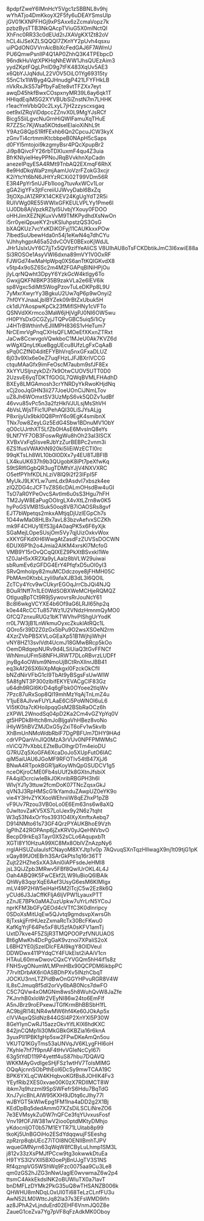 8pdpfZweY6IMnHcY5Vgc1zSBBNL8v9hj
wYhATjo4DmKkoyX2F5fy6uDEAYSmsUlp
jGV01KXNPFHGj9xPSAxx6zZcmaVopz7k
pzbzBysTTB3NkQAcpTViuG5X0mlNctQI
XhFnc0RR33c0dEUd2rJXAVgKX1Zt82oV
hCL4iJSeXZLSQQQI7ZKnYY2pUvh4qsxu
uiPQdONGVVrrAicBbXcFedGAJ6F7AWmU
PU6QmwPsnllP4Q1AP0ZhhQ3K4TPEbpcD
96ndkHuVqtXPKHqNhEWW1JhsQUEzAim3
yydZKptFQgLPnID9g7tFK483XqUv5AE3
x6QbYJJqNduL22VOV5OiLO1Yg69315ty
S5nC1x1lWByg4QJHnudgP421LFYFHkLB
nVkRxJkS57aPfbyFaEte8vtTFZXx7eyt
awqD45hkfBwxCOspxnyMR39L6ay6qk1T
HHlqdEqiMSG2XYVBUbSiZnstN7m7LHHK
r1eacYmVbbQ0c2LxyL7jH2zzyscxsgaq
oet9xIZRqViDdpccZZnvX0L9MgYJsRCf
Bicg5SiiLgvcNuGrnHiQWIFamuXqTHuE
R7ZZSc7KjWsa5KOtdseIElaioXiNhL9t
Y9AzG8QpS1RfFExhb6Qn2CpcuJCW3kyX
zGnvTi4crtmmiKtcbbpeB0NApH5cSaps
d0FYl5mtojoi9kzgmyBsr4PQcXpupBr2
Ji9p8QivcFY26rbTDXIuxmF4qu4Z3uia
BfrKNIyielHeyPPNoJRqBVvkhnXpCadn
anezeIPqyESA4RMt9TnbAQ2EXmqF6RhX
8e9HdDkqWaPzmjAamUoVzrFZokG3xcjr
K2iYtcYt6bN6JHtYzRCXi02T99VDm56R
E3R4PpYr5nUJFb1loog7tuvAxWCv1Lor
gGA2igYFx3jtFcreiiUJWvyDabl6BxZq
3tjOXpJA1ZRPX14CKEV24KgUgYdT2R5i
RUIVWg0RE55WWIxGFKEULVPLYy1Pme6l
UJ0Db8AjVpzkRZlyl5UvbjYXouy0FDOO
oHHJimXEZNjKuxVvM9TMKPydhdXsNwOn
i5rr0yeiQpueKY2rsKSIuhpstzQS3OsG
bXAQKUz7vcYxKDiKOFyj11CAUKkxxPOw
7lbedSuUbewHda0n54j1eKwN4q7dhCYu
VJhhyhgprA65a52dvCOVE0BExoKjWdJL
JHr1JsIxUvY6C7jjTx5QV9zifYeAliCS
V8UIhAU8oTsFCKDbtikJmC3I6xwiE88a
Si3ROSOe1AsyVWI6dxna89mVY1V0OxRF
FJWGd74wMaHpWpq0XS6anTtKQIGKvdX8
v5tp4x9oSZ6Sc2m4M2FGAPqBINiHPjOu
jlyLqrNQwht3DpyY6YzkGcW4ktIgy6To
GwxjjQKFNIBKP35B9zakVLa2e6lEV6ik
sp8Vgxc5diMtSWogPzovTuLeDKPp8L9U
7yMxrXwyrYy3BgkuU2Uw7qP6p9wOnyi2
7hf0YYJnaaLjbIBYZek09rBtZxUbuk5H
ck1dUYAospwKpCk23fMiflSHNy1cVFTo
QSNVdXKrmco3MaW6jHjVgPJ0NI6OW5wu
rH0PYsDxGCGZyjJTQPvGBC5uiq5i1iCy
J4HTrBWthinfvEJIIMPH836S1vHeTum7
NrCEmrVgPnqCXHsQFLMOeEfXKxnZTRxt
JaCw8CcwvgoVQwkboC1MJeU0Ak7KVZ6d
wWgXQnyLtKueBggUEcu8UfzLgFxCqAaB
sPq0CZfN04ditEFYBhVrq5nxGFxaDLUZ
6j03v9XIx6e0eZ7uqFHzLJFJBXrIVCCG
ctquMAaGfx9imFeOscM7aubm9sfJF8Ex
XkYYUSljnzykDZr7k9OtwCUOV5UTT0D0
2UzsvE6yqTDKTfGOGL7QWqBVMLFHAdhD
BXEy8LMGAmosh3crYNRDyYkRwoKHjdNq
xCj2ooJqGHN3ii277JoeUOnCiJNmLTov
uZ8Jh6WOmxtSV3UzMpS6vk5QDZv1udBf
46vvu85vPc5n3a2fzHklVJULsjMsShVH
4bVsLWjsTFic1UPehAQI30LiSJYsALjg
P8xrijyUx9bkl0Q8PmY6o9EgK4smibnX
TNx7ow8ZeyLGz5EdG4Sbw1BDnuMV1ObY
qO0cUJrthXT5LfZb0HAsE6MvsInQ8eYs
9LNf7YF7OB3FoswRgWu8hOh23aI3ISCX
XVBxVxFq5IsveRJbYzZurBEBPc2vnm3i
6ZS1fusVWAKhN920ki5liEiWzECTI0rc
99qKTsLh8WL10b0I0DXx7y4EU8TJBFIB
LX4kuUK637h9b3QUgobK8iPt7peXfwKq
S9tSRlflGgbQR3ugTDMfsYJjV4NXVXRC
O5etfPYhfKDLhLziV8IQ9i2f23IFpI5F
MyUkJ9LKYLw7umLdx9AsdvI7xbszk4ee
zIQZDG4cJCFTvZ8S6cDALmOHsdBw4uGI
TsO7aR0YPeOvcSAvtlm6u0sS3Hgu7hFH
TM2JyW8EaPugOOIrgLX4vXtLZrn8w0K5
hyPoGSVMB1Suk50oq8VB7iOAOSRs8gvf
EJT7bWpetqs2mkxAMtjqDjUzIEGpCh7s
1O44wMa08HLBx7avL83bzvAefvxSCZKh
mk9F4CHUy1EfS3jj4A0aqPK5x6F6yXjk
SGaMejLOpeSUsjOm5Vy7qjUizOxkvWox
xXKYGFKdXH6WwgAtZasdFzZUVSsDOCWN
6DUX6P1h2o4Jmia2AIKM4xrsKl7McfoG
VMB9Y15rOvQCqQIXEZ9PkXtBSvxkl1We
tZ0JaH5xXR2Xa9yLAalz8bVLW29uiwai
sbRumEv6zGFDG4ErY4PfqfxD5uOI0yI3
SRvQmholpy82muMCDdczoye8jFHMH05C
PbMAm0KtxbLzyli9afaXJB3dL3l6QOIL
ZcTCy4Ycv9wCUkyrEGOqJrrCbJQi4NJQ
BOuR1Nff7n1LE0WdSOBXWeMCHjeRQMQZ
OtIguqBpTCt9R9jSywovrsRrJouNcY61
Bc8I6wkgVCYXE4b6Of9aG6LRJI65hp2q
k0e44RcCCTu857Wz1U2VNdzHmnmQyMO0
GfCQ7znxuRUGz1bKTWVhvPlShgUrYodK
rr0L7W3jB1LnWkmuOyxcZkuklAtRQc1L
QOro5r39D2Z0zGx5bPu9O2wsXSOeN2rm
4XzrZVbPBSXVLoGEaXp51B1WjhjiWhjH
vNY8HZ13svlVdt4UcmJ18GMwBRcp5kOo
OemDRdqepNURv9d4LSiUiaQ3tGvFFNCf
WhNmuUFm5i8NFHJRWT7DLoRBvrzLUDFf
jnyBg4oOWsm9NmoUjBCtRnXIlnrJBB41
eq3kAf26SX6iiXpMqkgxl0FzckOkCfll
bNZdNirVFbG1cI9TbAt9yBSgsFsUwWIW
5A8fgNT3P300zlbifEKYEVACgClF83Gz
u64dh9RGI6KrD4q6gFbk0OYoee2tlqWv
7Pzc87uRxSop8Ql19mhMzYqAjTnLmZ4u
Y1juE8AJlvwFUYLAaE6Ci5PoWNOl6uL6
VI5tK0ta7cKHoiIpqqGsM2BSbRaOCz6h
zXPWL2WnodSq04pD2Ka2Cm4vGZYpYq0V
gt5HPDk8Htch8mJoBljgaVhHBez8voNo
iHlyW5hBVZMJDxG5y2xiT6oFv1w5kvIb
XhBmUnNMoWdbRblF7DgPBFUm7DHY9HAd
cdrVPQanVnJIQ0MzA3rVUv0NPFPMWMsC
nViCQ7fvXbbLEZteBuOlhgrDTm4eioDU
G7RUZq5XoGFA6XcaDoJo5XUpFutO6IAC
qiM5aiUAU6JGoMF9RFOTIv54tB47XjJ6
BNwA4RTpokBGR1jaKoyWhQpGSUDCV1g5
nceOKjroCME0Fb4sUUf2k8GXtnJfsbiX
FA4qiIDcrciwIeBkJ0KnribRBGPH3h6l
WlvjYJ1y3ttuw2fcmDoK07TNcZqsxGkJ
qVN3J3RpHMScG1kYamduZAwpUZ0eYK9o
vie4Y3HvZYKXooWEhniiW8qEZhxP1pZB
vF9Uv7Rzou3VB0oLo0E6Em63ns6w8aXQ
0JwltovZaKV5XS7LoIJex9y2N6z7tqht
W3q53N4xOrYos3931O4IXyXmftxAebq7
D914NMto61s73GF4QrzPYAUKBhoE9Vzh
IgPlhZ42ROPAnp6jZxKRV0yJQeHNVbvO
BecpD9rkEq3Tayr0X52sCLo6AqupxbTt
XGTI8Y10HzuA99XC8Mx8OblVZnAzpNy6
rrgIAHSUZuIauIsfCNayoM8XYJtp1v0p
7AQvuqSXnTqzHIIwagX9nj1t09tjG1pK
xQay89fJOtEBrh3SArGkPts1q16r36TT
Zujt22HZheSxXA3Ani0iAPFsdeJeHMI8
jsL3QiJZpb3MRwv5FBf8QwIUrOKL4L4J
Oah4ABQ9K5FwCEkf2LW9luBioQ6lBAlk
QhWy83qqrXqE6Aef3UsyG6esM6KIMIgx
mLV49P2HW5eiHaH5M2lTcjC5w2Ez8k6Q
yCUd6J3JaCffKFIjA6IjVPW1LyauxPTT
zZnJE7BPk0aMAZuzUpkw7uYrLrN5YCoJ
nprKFM3bGFyQEOd4cVTfC3K0dlnripcy
0SDoXsMitUqEw5QJvtq9gmdsvpXwrsGh
8jTxskjjFrtHUezZxmaRcTx30BcFKwu0
KafKgYrjF64Pe5xF8U5zfA0sKFV1amTj
UxtD7kve4F5ZSjR3TMQPOOPzfVNUUAOS
Bt6gMwKh4DcPgGaK9vznoi7XPaliS2oX
L6BH2YE0jSzelDlcFEAI9kgY8OlDVeuI
DDWDwx411PYdqCY4FUkElst2iAAiV1cn
HTAuL60mwDwovCQxCYVGQm5hH4if1s8z
FNHSvgONumWLMPmHBx90QCPDM6ikbpPC
77rvItDrbAK6ri0ASBDhPXv5INzhCbqT
JOCKU3nnLTZPidBwOnGGYHPvuRGR8V4W
IL8sCJmuq8f5dl2orVy6bAB0Ncs7dwFO
C5C7QVw4xOMGNm8ws5h8WuhQvW8JaZfe
7KJnrhB0xIoWr2VEyNI86w24to6EmFlf
A5nJBrz9roEPxewJTGfKrmBhBBSbH1fL
AC9bjjRI14LNR4wMW6hf4Ke60JOkAp5x
clVVAqxQSldNz844GSI4P2XnYXl5P30W
8GeYIynCwRJ15azzOkvYifLKlX6hdKXC
842jnCQMp1li30MkGBkGKBZia16r6knA
3yuxPlI1PBKfgHp5sw2FPwDKeAmQn5ou
VKUTQ1KGyTms53aUNVqJV6KLygFHl6oH
7KyhIe7hf7f9pnAF4tHvVGIeNcCyI67i
63g5tYdD119P4yettf4uS87hbu7DQAVQ
WKKMAyGvdIgeSHjFSz1wtHV7TolsMlMG
OQqAjcnnSObPthEoI6DcSy9mwTCAA19C
BPK6YXLqCW4KHqbvoKGfBs8JOHIK4Fv3
YEyfRib2XES0xvae00K0zX7RDllMCT8W
ibkm7q9hzzml9SpSWFefrS6Hdu7BqTdG
XnJ7yicBhLAIW95KXH9JDtq6cJlhy77l
wJBYGT5kWlwEpg1FM1lna4aDD2g2X1Bj
KEdDpBq5dedAmm07XZsDiLSCLiNreZO6
7e3EVMsykZu0W7nQFCe3fqYUvxusFosf
Vnv19fOFJW381wV2ioo0ptdMKtyDMhjo
yKdocnljOT0b57M1EYTR71LUitab8p99
tkoKj5UnBGOiHo2ESdYdqqwujFSEeshg
zpRzrp8qbUEcZ7iTOI8NOENIIBmhTJPV
wqueGMNyrn63qWqW8fCByLuLhmp1SM3L
j812v33zXsPMJfPCcw9tg3okwwkDtuEa
H9TYS3l2VXIl5BX0oePjBnUJgTV3S1NS
Rf4qznpVG5WShWq9Fzc0075aa9Cu3Le8
qm0zGS2hJZG3nNwUaglE0wvwmaZ6w2p4
ttsmC4AkkEkdslNK2oBUWluTX0a7IavT
bnDMFLzDYMk2PkG35uQ8wTHSANZB006k
QHWHU8mNDqLOxUI0Ti68TeLzCLnfFU3u
AwN52LM0WttcJq82la37s3EFsWMD9ifn
az8JPhA2vLjnduErd02EHF6VnmJQ0Z8e
ZaueG1ceZva7Yg7pVF8qFzAdkMK0Oboy
